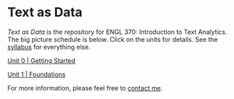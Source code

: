 # Text as Data

_Text as Data_ is the repository for ENGL 370: Introduction to Text Analytics. The big picture schedule is below. Click on the units for details. See the [syllabus][] for everything else.

[Unit 0 | Getting Started](units/0-introductions.md)

[Unit 1 | Foundations](units/1-basics.md)



For more information, please feel free to [contact me][].

[syllabus]: https://johnlaudun.net/teaching/courses/370/
[contact me]: https://johnlaudun.net/contact.html